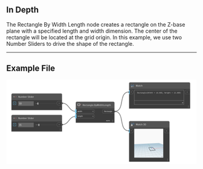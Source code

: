 ## In Depth
The Rectangle By Width Length node creates a rectangle on the Z-base plane with a specified length and width dimension. The center of the rectangle will be located at the grid origin. In this example, we use two Number Sliders to drive the shape of the rectangle. 
___
## Example File

![ByWidthLength (width, length)](./Autodesk.DesignScript.Geometry.Rectangle.ByWidthLength(width,%20length)_img.png)

